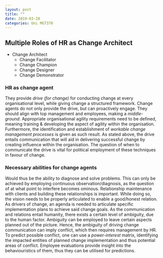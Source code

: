 ```yaml
---
layout: post
title: ""
date: 2019-03-28
categories: Uni MGT370
---
```


## Multiple Roles of HR as Change Architect

* Change Architect
    - Change Facilitator
    - Change Champion
    - Change Designer
    - Change Demonstrator

### HR as change agent
They provide *drive* *(for change)* for conducting change at every
organisational level, while giving change a structured framework. Change agents
do not only provide the drive, but can proactively engage. They should align
with top management and employees, making a *middle-ground*. Appropriate
organisational agility requirements need to be defined, meaning training &
developing the aspect of agility within the organisation. Furthermore, the
identification and establishment of *workable change management processes* is
given as such result. As stated above, the drive entails communication that will
aid in delivering successful change by creating influence within the
organisation. The question of when to communicate the drive is vital for
political employment of these techniques in favour of change.

### Necessary abilities for change agents
Would thus be the ability to diagnose and solve problems. This can only be
achieved by employing continuous observation/diagnosis, as the question of at
what point to interfere becomes ominous. Relationship maintenance with clients
and building these relationships is important. While doing so, the vision needs
to be properly articulated to enable a good/honest relation. As drivers of
change, an agenda is needed to articulate specific implementation plans to
achieve said change goals. As the communication and relations entail humanity,
there exists a certain level of ambiguity, due to the human factor. Ambiguity
can be employed to leave certain aspects planned out of the picture. Hence,
the ambiguity of driving change communication can imply conflict, which then
requires management by HR. To predict possible conflict, one can use a
*power-interest* matrix, identifying the impacted entities of planned change
implementation and thus potential areas of conflict. Employee evaluations
provide insight into the behaviouristics of them, thus they can be utilised for
predictions.


